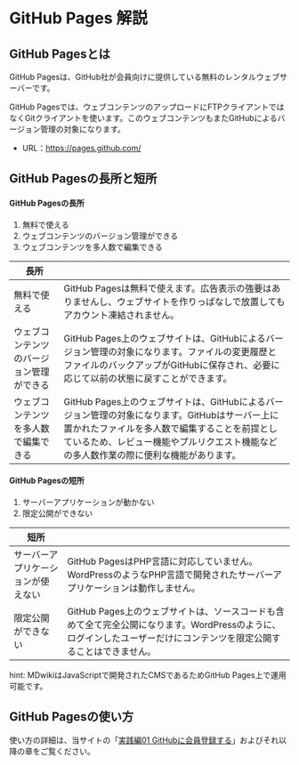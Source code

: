 # GitHub Pages 解説

## GitHub Pagesとは

GitHub Pagesは、GitHub社が会員向けに提供している無料のレンタルウェブサーバーです。

GitHub Pagesでは、ウェブコンテンツのアップロードにFTPクライアントではなくGitクライアントを使います。このウェブコンテンツもまたGitHubによるバージョン管理の対象になります。

* URL：https://pages.github.com/

## GitHub Pagesの長所と短所

#### GitHub Pagesの長所

1. 無料で使える
1. ウェブコンテンツのバージョン管理ができる
1. ウェブコンテンツを多人数で編集できる

| 長所                                     |                                                              |
| ---------------------------------------- | ------------------------------------------------------------ |
| 無料で使える                             | GitHub Pagesは無料で使えます。広告表示の強要はありませんし、ウェブサイトを作りっぱなしで放置してもアカウント凍結されません。 |
| ウェブコンテンツのバージョン管理ができる | GitHub Pages上のウェブサイトは、GitHubによるバージョン管理の対象になります。ファイルの変更履歴とファイルのバックアップがGitHubに保存され、必要に応じて以前の状態に戻すことができます。 |
| ウェブコンテンツを多人数で編集できる     | GitHub Pages上のウェブサイトは、GitHubによるバージョン管理の対象になります。GitHubはサーバー上に置かれたファイルを多人数で編集することを前提としているため、レビュー機能やプルリクエスト機能などの多人数作業の際に便利な機能があります。 |

#### GitHub Pagesの短所

1. サーバーアプリケーションが動かない
1. 限定公開ができない

| 短所                               |                                                              |
| ---------------------------------- | ------------------------------------------------------------ |
| サーバーアプリケーションが使えない | GitHub PagesはPHP言語に対応していません。WordPressのようなPHP言語で開発されたサーバーアプリケーションは動作しません。 |
| 限定公開ができない                 | GitHub Pages上のウェブサイトは、ソースコードも含めて全て完全公開になります。WordPressのように、ログインしたユーザーだけにコンテンツを限定公開することはできません。 |



hint: MDwikiはJavaScriptで開発されたCMSであるためGitHub Pages上で運用可能です。

## GitHub Pagesの使い方

使い方の詳細は、当サイトの「[実践編01 GitHubに会員登録する](practice01.md)」およびそれ以降の章をご覧ください。